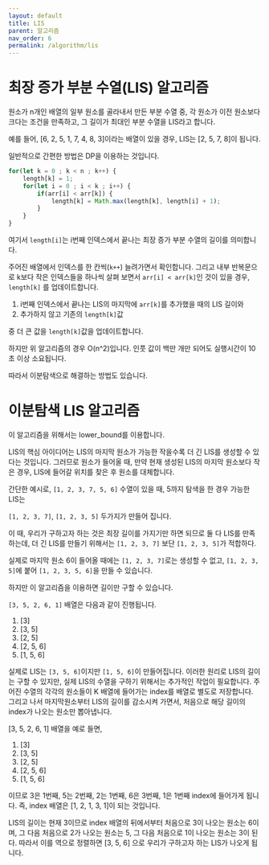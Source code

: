 ```yaml
---
layout: default
title: LIS
parent: 알고리즘
nav_order: 6
permalink: /algorithm/lis
---
```


# 최장 증가 부분 수열(LIS) 알고리즘
원소가 n개인 배열의 일부 원소를 골라내서 만든 부분 수열 중, 각 원소가 이전 원소보다 크다는 조건을 만족하고, 그 길이가 최대인 부분 수열을 LIS라고 합니다.

예를 들어, [6, 2, 5, 1, 7, 4, 8, 3]이라는 배열이 있을 경우, LIS는 [2, 5, 7, 8]이 됩니다.

일반적으로 간편한 방법은 DP을 이용하는 것입니다.
``` js
for(let k = 0 ; k < n ; k++) {
	length[k] = 1;
    for(let i = 0 ; i < k ; i++) {
        if(arr[i] < arr[k]) {
            length[k] = Math.max(length[k], length[i] + 1);
        }
    }
}
```

여기서 `length[i]`는 i번째 인덱스에서 끝나는 최장 증가 부분 수열의 길이를 의미합니다.

주어진 배열에서 인덱스를 한 칸씩(`k++`) 늘려가면서 확인합니다. 그리고 내부 반복문으로 k보다 작은 인덱스들을 하나씩 살펴 보면서 `arr[i] < arr[k]`인 것이 있을 경우, `length[k]` 를 업데이트합니다.

1. i번째 인덱스에서 끝나는 LIS의 마지막에 `arr[k]`를 추가했을 때의 LIS 길이와
2. 추가하지 않고 기존의 `length[k]`값

중 더 큰 값을 `length[k]`값을 업데이트합니다.

하지만 위 알고리즘의 경우 O(n^2)입니다. 인풋 값이 백만 개만 되어도 실행시간이 10초 이상 소요됩니다.

따라서 이분탐색으로 해결하는 방법도 있습니다.

# 이분탐색 LIS 알고리즘
이 알고리즘을 위해서는 lower_bound를 이용합니다.

LIS의 핵심 아이디어는 LIS의 마지막 원소가 가능한 작을수록 더 긴 LIS를 생성할 수 있다는 것입니다.
그러므로 원소가 들어올 때, 만약 현재 생성된 LIS의 마지막 원소보다 작은 경우, LIS에 들어갈 위치를 찾은 후 원소를 대체합니다.

간단한 예시로, `[1, 2, 3, 7, 5, 6]` 수열이 있을 때, 5까지 탐색을 한 경우 가능한 LIS는

`[1, 2, 3, 7]`, `[1, 2, 3, 5]` 두가지가 만들어 집니다. 

이 때, 우리가 구하고자 하는 것은 최장 길이를 가지기만 하면 되므로 둘 다 LIS를 만족하는데, 더 긴 LIS를 만들기 위해서는 `[1, 2, 3, 7]` 보단 `[1, 2, 3, 5]`가 적합하다.

실제로 마지막 원소 6이 들어올 때에는 `[1, 2, 3, 7]`로는 생성할 수 없고, `[1, 2, 3, 5]`에 붙어 `[1, 2, 3, 5, 6]`을 만들 수 있습니다.

하지만 이 알고리즘을 이용하면 길이만 구할 수 있습니다.

`[3, 5, 2, 6, 1]` 배열은 다음과 같이 진행됩니다. 

1. [3]
2. [3, 5]
3. [2, 5]
4. [2, 5, 6]
5. [1, 5, 6]

실제로 LIS는 `[3, 5, 6]`이지만 `[1, 5, 6]`이 만들어집니다.
이러한 원리로 LIS의 길이는 구할 수 있지만, 실제 LIS의 수열을 구하기 위해서는 추가적인 작업이 필요합니다.
주어진 수열의 각각의 원소들이 K 배열에 들어가는 index를 배열로 별도로 저장합니다. 
그리고 나서 마지막원소부터 LIS의 길이를 감소시켜 가면서, 처음으로 해당 길이의 index가 나오는 원소만 뽑아냅니다. 

[3, 5, 2, 6, 1] 배열을 예로 들면, 

1. [3]
2. [3, 5]
3. [2, 5]
4. [2, 5, 6]
5. [1, 5, 6]

이므로 3은 1번째, 5는 2번째, 2는 1번째, 6은 3번째, 1은 1번째 index에 들어가게 됩니다.
즉, index 배열은 [1, 2, 1, 3, 1]이 되는 것입니다.

LIS의 길이는 현재 3이므로 index 배열의 뒤에서부터 처음으로 3이 나오는 원소는 6이며, 그 다음 처음으로 2가 나오는 원소는 5, 그 다음 처음으로 1이 나오는 원소는 3이 된다.
따라서 이를 역으로 정렬하면 [3, 5, 6] 으로 우리가 구하고자 하는 LIS가 나오게 됩니다.